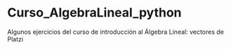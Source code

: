 # Curso_AlgebraLineal_python
Algunos ejercicios del curso de introducción al Álgebra Lineal: vectores  de Platzi
